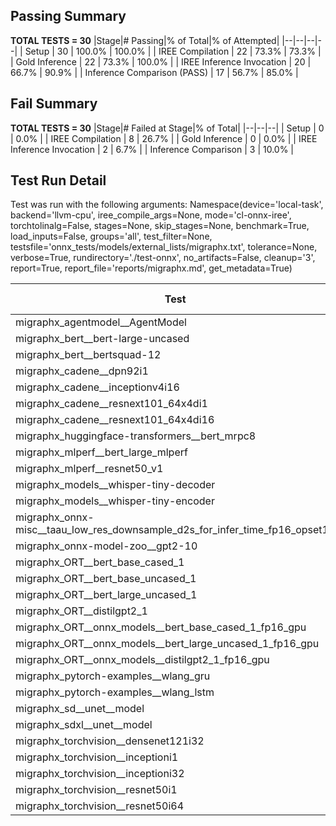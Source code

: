 ## Passing Summary

**TOTAL TESTS = 30**
|Stage|# Passing|% of Total|% of Attempted|
|--|--|--|--|
| Setup | 30 | 100.0% | 100.0% |
| IREE Compilation | 22 | 73.3% | 73.3% |
| Gold Inference | 22 | 73.3% | 100.0% |
| IREE Inference Invocation | 20 | 66.7% | 90.9% |
| Inference Comparison (PASS) | 17 | 56.7% | 85.0% |
## Fail Summary

**TOTAL TESTS = 30**
|Stage|# Failed at Stage|% of Total|
|--|--|--|
| Setup | 0 | 0.0% |
| IREE Compilation | 8 | 26.7% |
| Gold Inference | 0 | 0.0% |
| IREE Inference Invocation | 2 | 6.7% |
| Inference Comparison | 3 | 10.0% |
## Test Run Detail
Test was run with the following arguments:
Namespace(device='local-task', backend='llvm-cpu', iree_compile_args=None, mode='cl-onnx-iree', torchtolinalg=False, stages=None, skip_stages=None, benchmark=True, load_inputs=False, groups='all', test_filter=None, testsfile='onnx_tests/models/external_lists/migraphx.txt', tolerance=None, verbose=True, rundirectory='./test-onnx', no_artifacts=False, cleanup='3', report=True, report_file='reports/migraphx.md', get_metadata=True)

| Test | Exit Status | Mean Benchmark Time (ms) | Notes |
|--|--|--|--|
| migraphx_agentmodel__AgentModel | compilation | None | |
| migraphx_bert__bert-large-uncased | compilation | None | |
| migraphx_bert__bertsquad-12 | compilation | None | |
| migraphx_cadene__dpn92i1 | PASS | 149.6839716564864 | |
| migraphx_cadene__inceptionv4i16 | PASS | 4723.869426641613 | |
| migraphx_cadene__resnext101_64x4di1 | PASS | 316.8079516617581 | |
| migraphx_cadene__resnext101_64x4di16 | PASS | 4826.205661636777 | |
| migraphx_huggingface-transformers__bert_mrpc8 | PASS | 188.9949306561094 | |
| migraphx_mlperf__bert_large_mlperf | Numerics | 242.39903533210358 | |
| migraphx_mlperf__resnet50_v1 | PASS | 51.145776443364504 | |
| migraphx_models__whisper-tiny-decoder | PASS | 21.688740993399293 | |
| migraphx_models__whisper-tiny-encoder | compilation | None | |
| migraphx_onnx-misc__taau_low_res_downsample_d2s_for_infer_time_fp16_opset11 | import_model | None | |
| migraphx_onnx-model-zoo__gpt2-10 | compilation | None | |
| migraphx_ORT__bert_base_cased_1 | PASS | 51.4677102275362 | |
| migraphx_ORT__bert_base_uncased_1 | PASS | 49.4757897233487 | |
| migraphx_ORT__bert_large_uncased_1 | PASS | 153.71939069397436 | |
| migraphx_ORT__distilgpt2_1 | compiled_inference | None | |
| migraphx_ORT__onnx_models__bert_base_cased_1_fp16_gpu | Numerics | 63.077726078012745 | |
| migraphx_ORT__onnx_models__bert_large_uncased_1_fp16_gpu | Numerics | 173.46139850754602 | |
| migraphx_ORT__onnx_models__distilgpt2_1_fp16_gpu | compiled_inference | None | |
| migraphx_pytorch-examples__wlang_gru | PASS | 43.743811060267035 | |
| migraphx_pytorch-examples__wlang_lstm | PASS | 29.341451122115057 | |
| migraphx_sd__unet__model | import_model | None | |
| migraphx_sdxl__unet__model | import_model | None | |
| migraphx_torchvision__densenet121i32 | PASS | 1029.7329229845975 | |
| migraphx_torchvision__inceptioni1 | PASS | 167.8630890576945 | |
| migraphx_torchvision__inceptioni32 | PASS | 4254.751725005917 | |
| migraphx_torchvision__resnet50i1 | PASS | 57.27601982221972 | |
| migraphx_torchvision__resnet50i64 | PASS | 3533.724916012337 | |
